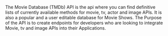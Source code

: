 The Movie Database (TMDb) API is the api where you can find definitive lists of currently available methods for movie, tv, actor and image APIs. 
It is also a popular and a user editable database for Movie Shows. 
The Purpose of the API is to create endpoints for developers who are looking to integrate Movie, tv and image APIs into their Applications.
